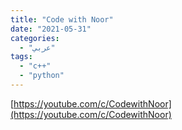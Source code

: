 ```yaml
---
title: "Code with Noor"
date: "2021-05-31"
categories:
  - "عربي"
tags:
  - "c++"
  - "python"
---
```


[https://youtube.com/c/CodewithNoor](https://youtube.com/c/CodewithNoor)
